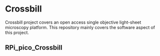 # Crossbill
Crossbill project covers an open access single objective light-sheet microscopy platform. This repository mainly covers the software aspect of this project.


## RPi_pico_Crossbill
